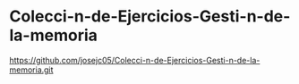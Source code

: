 # Colecci-n-de-Ejercicios-Gesti-n-de-la-memoria
https://github.com/josejc05/Colecci-n-de-Ejercicios-Gesti-n-de-la-memoria.git
